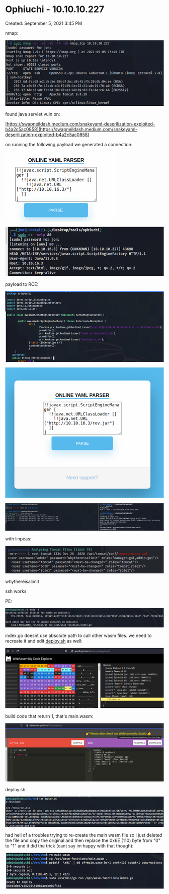 # Ophiuchi - 10.10.10.227

Created: September 5, 2021 3:45 PM

nmap:

![Untitled](Ophiuchi%20-%2010%2010%2010%20227%2097cb4e9e0ef446b68b7309195ffc4410/Untitled.png)

found java servlet vuln on:

[https://swapneildash.medium.com/snakeyaml-deserilization-exploited-b4a2c5ac0858](https://swapneildash.medium.com/snakeyaml-deserilization-exploited-b4a2c5ac0858)

on running the following payload we generated a connection:

![Untitled](Ophiuchi%20-%2010%2010%2010%20227%2097cb4e9e0ef446b68b7309195ffc4410/Untitled%201.png)

![Untitled](Ophiuchi%20-%2010%2010%2010%20227%2097cb4e9e0ef446b68b7309195ffc4410/Untitled%202.png)

payload to RCE:

![Untitled](Ophiuchi%20-%2010%2010%2010%20227%2097cb4e9e0ef446b68b7309195ffc4410/Untitled%203.png)

![Untitled](Ophiuchi%20-%2010%2010%2010%20227%2097cb4e9e0ef446b68b7309195ffc4410/Untitled%204.png)

![Untitled](Ophiuchi%20-%2010%2010%2010%20227%2097cb4e9e0ef446b68b7309195ffc4410/Untitled%205.png)

with linpeas:

![Untitled](Ophiuchi%20-%2010%2010%2010%20227%2097cb4e9e0ef446b68b7309195ffc4410/Untitled%206.png)

whythereisalimit

ssh works

PE:

![Untitled](Ophiuchi%20-%2010%2010%2010%20227%2097cb4e9e0ef446b68b7309195ffc4410/Untitled%207.png)

 index.go doesnt use absolute path to call other wasm files. we need to recreate it and edit [deploy.sh](http://deploy.sh) as well:

 

![Untitled](Ophiuchi%20-%2010%2010%2010%20227%2097cb4e9e0ef446b68b7309195ffc4410/Untitled%208.png)

build code that return 1, that's main.wasm:

![Untitled](Ophiuchi%20-%2010%2010%2010%20227%2097cb4e9e0ef446b68b7309195ffc4410/Untitled%209.png)

deploy.sh:

![Untitled](Ophiuchi%20-%2010%2010%2010%20227%2097cb4e9e0ef446b68b7309195ffc4410/Untitled%2010.png)

had hell of a troubles trying to re-create the main wasm file so i just deleted the file and copy the original and then replace the 0x6E (110) byte from "0" to "1" and it did the trick (cant say im happy with that though):

 

![Untitled](Ophiuchi%20-%2010%2010%2010%20227%2097cb4e9e0ef446b68b7309195ffc4410/Untitled%2011.png)